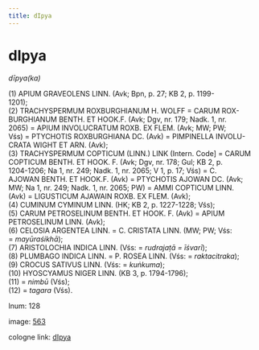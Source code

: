 ```yaml
---
title: dIpya
---
```


# dIpya

<i>dīpya(ka)</i>  <div n="P" />(1) <bot>APIUM GRAVEOLENS LINN.</bot> (Avk; Bpn, p. 27; KB 2, p. 1199- <div n="lb" />1201); <div n="P" />(2) <bot>TRACHYSPERMUM ROXBURGHIANUM H. WOLFF</bot> = <bot>CARUM ROX- <div n="lb" />BURGHIANUM BENTH. ET HOOK.</bot><bot>F.</bot> (Avk; Dgv, nr. 179; Nadk. 1, nr. <div n="lb" />2065) = <bot>APIUM INVOLUCRATUM ROXB. EX FLEM.</bot> (Avk; MW; PW; <div n="lb" />Vśs) = <bot>PTYCHOTIS ROXBURGHIANA DC.</bot> (Avk) = <bot>PIMPINELLA INVOLU- <div n="lb" />CRATA WIGHT ET ARN.</bot> (Avk); <div n="P" />(3) <bot>TRACHYSPERMUM COPTICUM (LINN.) LINK</bot> (Intern. Code] = <bot>CARUM <div n="lb" />COPTICUM BENTH. ET HOOK. F.</bot> (Avk; Dgv, nr. 178; Gul; KB 2, p. <div n="lb" />1204-1206; Na 1, nr. 249; Nadk. 1, nr. 2065; V 1, p. 17; Vśs) = <bot>C. <div n="lb" />AJOWAN BENTH. ET HOOK.</bot><bot>F.</bot> (Avk) = <bot>PTYCHOTIS AJOWAN DC.</bot> (Avk; <div n="lb" />MW; Na 1, nr. 249; Nadk. 1, nr. 2065; PW) = <bot>AMMI COPTICUM LINN.</bot> <div n="lb" />(Avk) = <bot>LIGUSTICUM AJAWAIN ROXB. EX FLEM.</bot> (Avk); <div n="P" />(4) <bot>CUMINUM CYMINUM LINN.</bot> (HK; KB 2, p. 1227-1228; Vśs); <div n="P" />(5) <bot>CARUM PETROSELINUM BENTH. ET HOOK. F.</bot> (Avk) = <bot>APIUM <div n="lb" />PETROSELINUM LINN.</bot> (Avk); <div n="P" />(6) <bot>CELOSIA ARGENTEA LINN.</bot> = <bot>C. CRISTATA LINN.</bot> (MW; PW; Vśs: <div n="lb" />= <i>mayūraśikhā</i>); <div n="P" />(7) <bot>ARISTOLOCHIA INDICA LINN.</bot> (Vśs: = <i>rudrajaṭā = īśvarī</i>); <div n="P" />(8) <bot>PLUMBAGO INDICA LINN.</bot> = <bot>P. ROSEA LINN.</bot> (Vśs: = <i>raktacitraka</i>); <div n="P" />(9) <bot>CROCUS SATIVUS LINN.</bot> (Vśs: = <i>kuṅkuma</i>); <div n="P" />(10) <bot>HYOSCYAMUS NIGER LINN.</bot> (KB 3, p. 1794-1796); <div n="P" />(11) = <i>nimbū</i> (Vśs); <div n="P" />(12) = <i>tagara</i> (Vśs).

lnum: 128

image: [563](https://www.sanskrit-lexicon.uni-koeln.de/scans/csl-apidev/servepdf.php?dict=snp&page=563)

cologne link: [dIpya](https://sanskrit-lexicon.uni-koeln.de/scans/csl-apidev/getword.php?dict=snp&key=dIpya)

